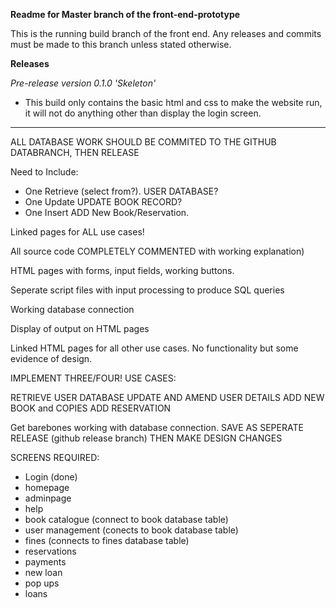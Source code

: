 **Readme for Master branch of the front-end-prototype**

This is the running build branch of the front end. Any releases and commits must be made to this branch unless stated otherwise.


**Releases**

*Pre-release version 0.1.0 'Skeleton'*
- This build only contains the basic html and css to make the website run, it will not do anything other than display the login screen.
----------------------

ALL DATABASE WORK SHOULD BE COMMITED TO THE GITHUB DATABRANCH, THEN RELEASE

Need to Include:

- One Retrieve (select from?). USER DATABASE?
- One Update UPDATE BOOK RECORD?
- One Insert ADD New Book/Reservation.

Linked pages for ALL use cases!

All source code COMPLETELY COMMENTED with working explanation)

HTML pages with forms, input fields, working buttons.

Seperate script files with input processing to produce SQL queries

Working database connection

Display of output on HTML pages

Linked HTML pages for all other use cases. No functionality but some evidence of design.

IMPLEMENT THREE/FOUR! USE CASES:

RETRIEVE USER DATABASE
UPDATE AND AMEND USER DETAILS
ADD NEW BOOK and COPIES
ADD RESERVATION



Get barebones working with database connection. SAVE AS SEPERATE RELEASE (github release branch) THEN MAKE DESIGN CHANGES

SCREENS REQUIRED:

- Login (done)
- homepage
- adminpage
- help
- book catalogue (connect to book database table)
- user management (conects to book database table)
- fines (connects to fines database table)
- reservations
- payments
- new loan
- pop ups
- loans